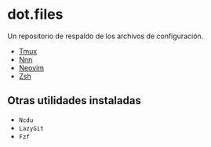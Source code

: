 # dot.files

Un repositorio de respaldo de los archivos de configuración.

* [Tmux](./TMUX/README.md)
* [Nnn](./NNN/README.md)
* [Neovim](./NVIM/README.md)
* [Zsh](./ZSH/README.md)

## Otras utilidades instaladas

* `Ncdu`
* `LazyGit`
* `Fzf`
